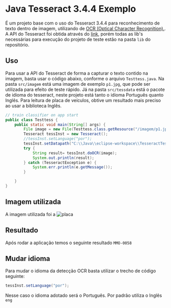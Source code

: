# Java Tesseract 3.4.4 Exemplo

É um projeto base com o uso do Tesseract 3.4.4 para reconhecimento de texto dentro de imagem, utilizando de [OCR (Optical Character Recognition).](https://pt.wikipedia.org/wiki/Reconhecimento_ótico_de_caracteres).
A API do Tesseract foi obtida através do [link](https://sourceforge.net/projects/tess4j/), porém todas as lib's necessárias para execução do projeto de teste estão na pasta ```lib``` do repositório.

## Uso
Para usar a API do Tesseract de forma a capturar o texto contido na imagem, basta usar o código abaixo, conforme o arquivo ```Testtess.java```.
Na pasta ```src/imagem``` está uma imagem de exemplo ```p1.jpg```, que pode ser utilizada para efeito de teste rápido. Já na pasta ```src/tessdata``` está o pacote de idioma do tesseract, neste projeto está tanto o idioma Português quanto Inglês.
Para leitura de placa de veículos, obtive um resultado mais preciso ao usar a biblioteca Inglês.

```java
// train classifier on app start
public class Testtess {
    public static void main(String[] args) {
        File image = new File(Testtess.class.getResource("/imagem/p1.jpg").getFile());
        Tesseract tessInst = new Tesseract();
        //tessInst.setLanguage("por");
        tessInst.setDatapath("C:\\Java\\eclipse-workspace\\TesseractTest\\src");
        try {
            String result= tessInst.doOCR(image);
            System.out.println(result);
        } catch (TesseractException e) {
            System.err.println(e.getMessage());
        }

    }
}
```
## Imagem utilizada
A imagem utilizada foi a 
![placa](https://github.com/slompo/Tesseract-Example/blob/master/src/imagem/p1.jpg)

## Resultado
Após rodar a aplicação temos o seguinte resultado ``` MMO-0058 ```

## Mudar idioma
Para mudar o idioma da detecção OCR basta utilizar o trecho de código seguinte:
```java
tessInst.setLanguage("por");
```
Nesse caso o idioma adotado será o Português. Por padrão utiliza o Inglês ```eng```
